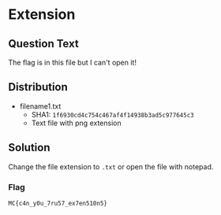 # Extension

## Question Text

The flag is in this file but I can't open it!

## Distribution
- filename1.txt
    - SHA1: `1f6930cd4c754c467af4f14938b3ad5c977645c3`
    - Text file with png extension

## Solution
Change the file extension to `.txt` or open the file with notepad.

### Flag
`MC{c4n_y0u_7ru57_ex7en510n5}`
